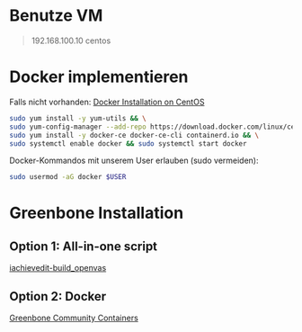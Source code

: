 # Benutze VM

> 192.168.100.10   centos

# Docker implementieren

Falls nicht vorhanden:
[Docker Installation on CentOS](https://docs.docker.com/engine/install/centos/)

```bash
sudo yum install -y yum-utils && \
sudo yum-config-manager --add-repo https://download.docker.com/linux/centos/docker-ce.repo && \
sudo yum install -y docker-ce docker-ce-cli containerd.io && \
sudo systemctl enable docker && sudo systemctl start docker
```

Docker-Kommandos mit unserem User erlauben (sudo vermeiden):
```bash
sudo usermod -aG docker $USER
```
# Greenbone Installation

## Option 1: All-in-one script

[iachievedit-build_openvas](https://github.com/iachievedit/build_openvas)

## Option 2: Docker

[Greenbone Community Containers](https://greenbone.github.io/docs/latest/22.4/container/index.html)



